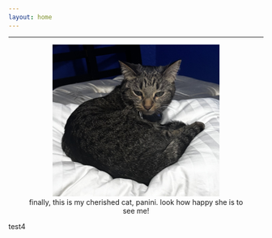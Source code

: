 ```yaml
---
layout: home
---
```


---

<center>
  <figure>
  <img src="img/paniniclose.jpg" width="330" height="300">
  <figcaption>finally, this is my cherished cat, panini. look how happy she is to see me!</figcaption>
  </figure>
</center>
test4